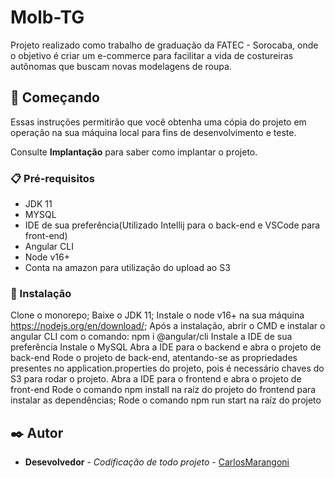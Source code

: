 # Molb-TG

Projeto realizado como trabalho de graduação da FATEC - Sorocaba, onde o objetivo é criar um e-commerce para facilitar a vida de costureiras autônomas que buscam novas modelagens de roupa.

## 🚀 Começando

Essas instruções permitirão que você obtenha uma cópia do projeto em operação na sua máquina local para fins de desenvolvimento e teste.

Consulte **Implantação** para saber como implantar o projeto.

### 📋 Pré-requisitos

- JDK 11
- MYSQL
- IDE de sua preferência(Utilizado Intellij para o back-end e VSCode para front-end)
- Angular CLI
- Node v16+
- Conta na amazon para utilização do upload ao S3

### 🔧 Instalação

Clone o monorepo;
Baixe o JDK 11;
Instale o node v16+ na sua máquina https://nodejs.org/en/download/;
Após a instalação, abrir o CMD e instalar o angular CLI com o comando: npm i @angular/cli
Instale a IDE de sua preferência
Instale o MySQL
Abra a IDE para o backend e abra o projeto de back-end
Rode o projeto de back-end, atentando-se as propriedades presentes no application.properties do projeto, pois é necessário chaves do S3 para rodar o projeto.
Abra a IDE para o frontend e abra o projeto de front-end
Rode o comando npm install na raíz do projeto do frontend para instalar as dependências;
Rode o comando npm run start na raíz do projeto

## ✒️ Autor

* **Desevolvedor** - *Codificação de todo projeto* - [CarlosMarangoni](https://github.com/CarlosMarangoni)
